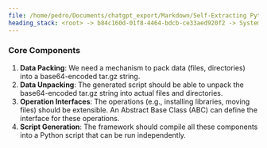```yaml
---
file: /home/pedro/Documents/chatgpt_export/Markdown/Self-Extracting Python Script Framework.md
heading_stack: <root> -> b84c160d-01f8-4464-bdcb-ce33aed920f2 -> System -> 223bd57b-5a68-450f-8413-2c9aaa3de884 -> System -> aaa2f0a0-5c47-46c8-9517-226c34230146 -> User -> 0fec26b9-8a0c-4dfc-b842-fb7cf4697924 -> Assistant -> Problem Exploration and Design Specification -> Problem Statement -> Core Components
---
```

### Core Components

1. **Data Packing**: We need a mechanism to pack data (files, directories) into a base64-encoded tar.gz string.
2. **Data Unpacking**: The generated script should be able to unpack the base64-encoded tar.gz string into actual files and directories.
3. **Operation Interfaces**: The operations (e.g., installing libraries, moving files) should be extensible. An Abstract Base Class (ABC) can define the interface for these operations.
4. **Script Generation**: The framework should compile all these components into a Python script that can be run independently.

